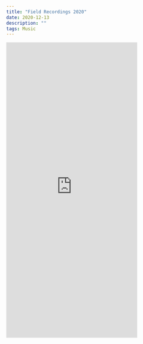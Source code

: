 ```yaml
---
title: "Field Recordings 2020"
date: 2020-12-13
description: ""
tags: Music
---
```


<iframe style="border: 0; width: 350px; height: 786px;" src="https://bandcamp.com/EmbeddedPlayer/album=4214201139/size=large/bgcol=333333/linkcol=ffffff/transparent=true/" seamless><a href="https://huaqo.bandcamp.com/album/field-recordings-2020">Field Recordings 2020 by huaqo</a></iframe>